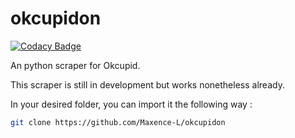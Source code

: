 # okcupidon
[![Codacy Badge](https://app.codacy.com/project/badge/Grade/2aefdc3b25e24cbf902abaf1013f22ee)](https://www.codacy.com/manual/Maxence-L/okcupidon/dashboard?utm_source=github.com&amp;utm_medium=referral&amp;utm_content=Maxence-L/okcupidon&amp;utm_campaign=Badge_Grade)

An python scraper for Okcupid.

This scraper is still in development but works nonetheless already.

In your desired folder, you can import it the following way :

```bash
git clone https://github.com/Maxence-L/okcupidon
```